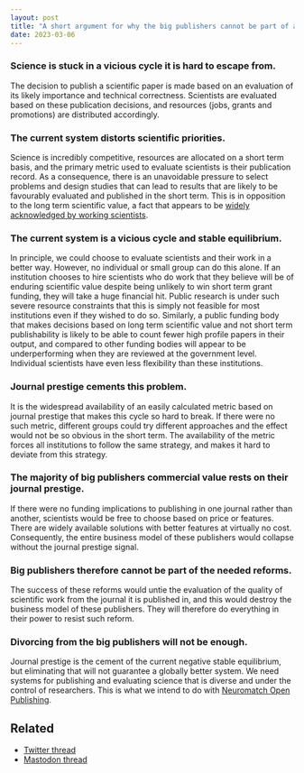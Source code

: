 ```yaml
---
layout: post
title: "A short argument for why the big publishers cannot be part of a publishing reform effort"
date: 2023-03-06
---
```


### Science is stuck in a vicious cycle it is hard to escape from.

The decision to publish a scientific paper is made based on an evaluation of its likely importance and technical correctness. Scientists are evaluated based on these publication decisions, and resources (jobs, grants and promotions) are distributed accordingly.

### The current system distorts scientific priorities.

Science is incredibly competitive, resources are allocated on a short term basis, and the primary metric used to evaluate scientists is their publication record. As a consequence, there is an unavoidable pressure to select problems and design studies that can lead to results that are likely to be favourably evaluated and published in the short term. This is in opposition to the long term scientific value, a fact that appears to be [widely acknowledged by working scientists](https://www.vox.com/2016/7/14/12016710/science-challeges-research-funding-peer-review-process).

### The current system is a vicious cycle and stable equilibrium.

In principle, we could choose to evaluate scientists and their work in a better way. However, no individual or small group can do this alone. If an institution chooses to hire scientists who do work that they believe will be of enduring scientific value despite being unlikely to win short term grant funding, they will take a huge financial hit. Public research is under such severe resource constraints that this is simply not feasible for most institutions even if they wished to do so. Similarly, a public funding body that makes decisions based on long term scientific value and not short term publishability is likely to be able to count fewer high profile papers in their output, and compared to other funding bodies will appear to be underperforming when they are reviewed at the government level. Individual scientists have even less flexibility than these institutions.

### Journal prestige cements this problem.

It is the widespread availability of an easily calculated metric based on journal prestige that makes this cycle so hard to break. If there were no such metric, different groups could try different approaches and the effect would not be so obvious in the short term. The availability of the metric forces all institutions to follow the same strategy, and makes it hard to deviate from this strategy.

### The majority of big publishers commercial value rests on their journal prestige.

If there were no funding implications to publishing in one journal rather than another, scientists would be free to choose based on price or features. There are widely available solutions with better features at virtually no cost. Consequently, the entire business model of these publishers would collapse without the journal prestige signal.

### Big publishers therefore cannot be part of the needed reforms.

The success of these reforms would untie the evaluation of the quality of scientific work from the journal it is published in, and this would destroy the business model of these publishers. They will therefore do everything in their power to resist such reform.

### Divorcing from the big publishers will not be enough.

Journal prestige is the cement of the current negative stable equilibrium, but eliminating that will not guarantee a globally better system. We need systems for publishing and evaluating science that is diverse and under the control of researchers. This is what we intend to do with [Neuromatch Open Publishing](https://nmop.io/).

## Related

* [Twitter thread](https://twitter.com/neuralreckoning/status/1632793894227173376)
* [Mastodon thread](https://neuromatch.social/@neuralreckoning/109977458632197766)